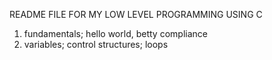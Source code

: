 README FILE FOR MY LOW LEVEL PROGRAMMING USING C
1. fundamentals; hello world, betty compliance 
2. variables; control structures; loops  

